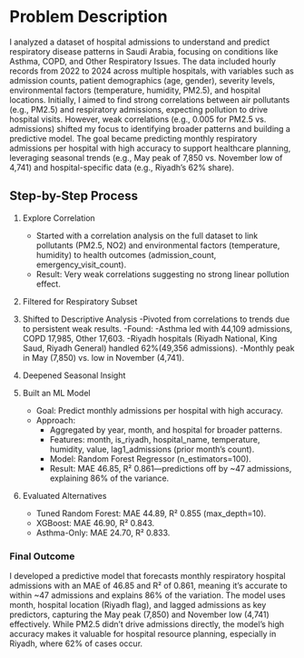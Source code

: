 # Problem Description

I analyzed a dataset of hospital admissions to understand and predict respiratory disease patterns in Saudi Arabia, focusing on conditions like Asthma, COPD, and Other Respiratory Issues. The data included hourly records from 2022 to 2024 across multiple hospitals, with variables such as admission counts, patient demographics (age, gender), severity levels, environmental factors (temperature, humidity, PM2.5), and hospital locations. Initially, I aimed to find strong correlations between air pollutants (e.g., PM2.5) and respiratory admissions, expecting pollution to drive hospital visits. However, weak correlations (e.g., 0.005 for PM2.5 vs. admissions) shifted my focus to identifying broader patterns and building a predictive model. The goal became predicting monthly respiratory admissions per hospital with high accuracy to support healthcare planning, leveraging seasonal trends (e.g., May peak of 7,850 vs. November low of 4,741) and hospital-specific data (e.g., Riyadh’s 62% share).

## Step-by-Step Process

1. Explore Correlation
    - Started with a correlation analysis on the full dataset to link pollutants (PM2.5, NO2) and environmental factors (temperature, humidity) to health outcomes (admission_count, emergency_visit_count).
    - Result: Very weak correlations suggesting no strong linear pollution effect.
1. Filtered for Respiratory Subset
1. Shifted to Descriptive Analysis
    -Pivoted from correlations to trends due to persistent weak results.
        -Found:
            -Asthma led with 44,109 admissions, COPD 17,985, Other 17,603.
            -Riyadh hospitals (Riyadh National, King Saud, Riyadh General) handled 62%(49,356 admissions).
            -Monthly peak in May (7,850) vs. low in November (4,741).
1. Deepened Seasonal Insight
1. Built an ML Model
    - Goal: Predict monthly admissions per hospital with high accuracy.
    - Approach:
        - Aggregated by year, month, and hospital for broader patterns.
        - Features: month, is_riyadh, hospital_name, temperature, humidity, value,  lag1_admissions (prior month’s count).
        - Model: Random Forest Regressor (n_estimators=100).
        - Result: MAE 46.85, R² 0.861—predictions off by ~47 admissions, explaining 86% of the variance.

1. Evaluated Alternatives
    - Tuned Random Forest: MAE 44.89, R² 0.855 (max_depth=10).
    - XGBoost: MAE 46.90, R² 0.843.
    - Asthma-Only: MAE 24.70, R² 0.833.

### Final Outcome

I developed a predictive model that forecasts monthly respiratory hospital admissions with an MAE of 46.85 and R² of 0.861, meaning it’s accurate to within ~47 admissions and explains 86% of the variation. The model uses month, hospital location (Riyadh flag), and lagged admissions as key predictors, capturing the May peak (7,850) and November low (4,741) effectively. While PM2.5 didn’t drive admissions directly, the model’s high accuracy makes it valuable for hospital resource planning, especially in Riyadh, where 62% of cases occur.
